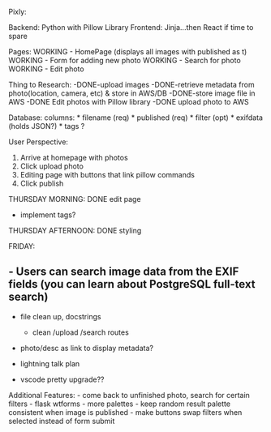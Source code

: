 Pixly:

Backend: Python with Pillow Library
Frontend: Jinja...then React if time to spare


Pages:
WORKING - HomePage (displays all images with published as t)
WORKING - Form for adding new photo
WORKING - Search for photo
WORKING - Edit photo


Thing to Research:
-DONE-upload images
-DONE-retrieve metadata from photo(location, camera, etc) & store in AWS/DB
-DONE-store image file in AWS
-DONE Edit photos with Pillow library
-DONE upload photo to AWS 



Database:
    columns:
        * filename (req)
        * published (req)
        * filter (opt)
        * exifdata (holds JSON?)
        * tags ?


User Perspective:
1. Arrive at homepage with photos
2. Click upload photo
3. Editing page with buttons that link pillow commands
4. Click publish

THURSDAY MORNING:
DONE edit page
- implement tags?

THURSDAY AFTERNOON:
DONE styling

FRIDAY:
## - Users can search image data from the EXIF fields (you can learn about PostgreSQL full-text search)
- file clean up, docstrings
    - clean /upload /search routes
- photo/desc as link to display metadata?

- lightning talk plan
    
- vscode pretty upgrade??
    
Additional Features: 
    - come back to unfinished photo, search for certain filters
    - flask wtforms
    - more palettes
    - keep random result palette consistent when image is published
    - make buttons swap filters when selected instead of form submit
    
